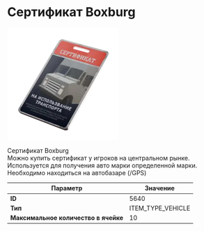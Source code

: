 # Сертификат Boxburg

![Item Image](../img/5640.webp?raw=true)

Сертификат Boxburg<br>Можно купить сертификат у игроков на центральном рынке.<br>Используется для получения авто марки определенной марки.<br>Необходимо находиться на автобазаре (/GPS)


| Параметр | Значение |
|----------|----------|
| **ID** | 5640 |
| **Тип** | ITEM_TYPE_VEHICLE |
| **Максимальное количество в ячейке** | 10 |

